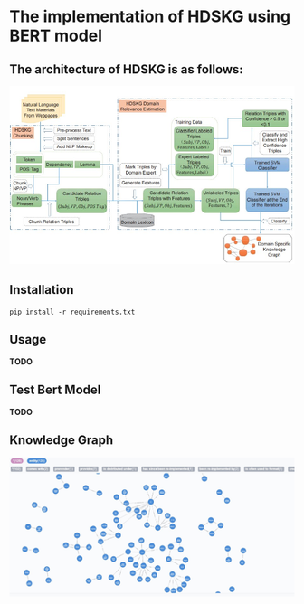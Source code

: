 # The implementation of HDSKG using BERT model

## The architecture of HDSKG is as follows:
![HDSKG-Framework](res/img/HDSKG-Framework.jpg)

## Installation
`pip install -r requirements.txt`

## Usage
__TODO__

## Test Bert Model
__TODO__

## Knowledge Graph
![KG](res/img/KG-neo4j.jpg)









